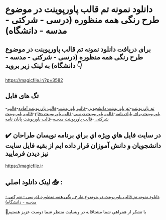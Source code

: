 # دانلود نمونه تم قالب پاورپوینت در موضوع طرح رنگی همه منظوره (درسی - شرکتی - مدسه - دانشگاه)

## برای دریافت دانلود نمونه تم قالب پاورپوینت در موضوع طرح رنگی همه منظوره (درسی - شرکتی - مدسه - دانشگاه) به لینک زیر بروید 👇

https://magicfile.ir/?p=3582

## تگ های فایل

-[تم پاورپوینت](https://magicfile.ir/product/%d9%82%d8%a7%d9%84%d8%a8-%d9%be%d8%a7%d9%88%d8%b1%d9%be%d9%88%db%8c%d9%86%d8%aa-%d8%b7%d8%b1%d8%ad-%d8%b1%d9%86%da%af%db%8c-%d9%87%d9%85%d9%87-%d9%85%d9%86%d8%b8%d9%88%d8%b1%d9%87-%d8%af%d8%b1%d8%b3%db%8c-%d8%b4%d8%b1%da%a9%d8%aa%db%8c-%d9%85%d8%af%d8%b3%d9%87-%d8%af%d8%a7%d9%86%d8%b4%da%af%d8%a7%d9%87/)-[تم پاورپوینت دانشجویی](https://magicfile.ir/product/%d9%82%d8%a7%d9%84%d8%a8-%d9%be%d8%a7%d9%88%d8%b1%d9%be%d9%88%db%8c%d9%86%d8%aa-%d8%b7%d8%b1%d8%ad-%d8%b1%d9%86%da%af%db%8c-%d9%87%d9%85%d9%87-%d9%85%d9%86%d8%b8%d9%88%d8%b1%d9%87-%d8%af%d8%b1%d8%b3%db%8c-%d8%b4%d8%b1%da%a9%d8%aa%db%8c-%d9%85%d8%af%d8%b3%d9%87-%d8%af%d8%a7%d9%86%d8%b4%da%af%d8%a7%d9%87/)-[قالب پاورپوینت](https://magicfile.ir/product/%d9%82%d8%a7%d9%84%d8%a8-%d9%be%d8%a7%d9%88%d8%b1%d9%be%d9%88%db%8c%d9%86%d8%aa-%d8%b7%d8%b1%d8%ad-%d8%b1%d9%86%da%af%db%8c-%d9%87%d9%85%d9%87-%d9%85%d9%86%d8%b8%d9%88%d8%b1%d9%87-%d8%af%d8%b1%d8%b3%db%8c-%d8%b4%d8%b1%da%a9%d8%aa%db%8c-%d9%85%d8%af%d8%b3%d9%87-%d8%af%d8%a7%d9%86%d8%b4%da%af%d8%a7%d9%87/)-[قالب پاورپوینت آماده](https://magicfile.ir/product/%d9%82%d8%a7%d9%84%d8%a8-%d9%be%d8%a7%d9%88%d8%b1%d9%be%d9%88%db%8c%d9%86%d8%aa-%d8%b7%d8%b1%d8%ad-%d8%b1%d9%86%da%af%db%8c-%d9%87%d9%85%d9%87-%d9%85%d9%86%d8%b8%d9%88%d8%b1%d9%87-%d8%af%d8%b1%d8%b3%db%8c-%d8%b4%d8%b1%da%a9%d8%aa%db%8c-%d9%85%d8%af%d8%b3%d9%87-%d8%af%d8%a7%d9%86%d8%b4%da%af%d8%a7%d9%87/)-[قالب پاورپوینت برای پایان نامه](https://magicfile.ir/product/%d9%82%d8%a7%d9%84%d8%a8-%d9%be%d8%a7%d9%88%d8%b1%d9%be%d9%88%db%8c%d9%86%d8%aa-%d8%b7%d8%b1%d8%ad-%d8%b1%d9%86%da%af%db%8c-%d9%87%d9%85%d9%87-%d9%85%d9%86%d8%b8%d9%88%d8%b1%d9%87-%d8%af%d8%b1%d8%b3%db%8c-%d8%b4%d8%b1%da%a9%d8%aa%db%8c-%d9%85%d8%af%d8%b3%d9%87-%d8%af%d8%a7%d9%86%d8%b4%da%af%d8%a7%d9%87/)-[قالب پاورپوینت درسی](https://magicfile.ir/product/%d9%82%d8%a7%d9%84%d8%a8-%d9%be%d8%a7%d9%88%d8%b1%d9%be%d9%88%db%8c%d9%86%d8%aa-%d8%b7%d8%b1%d8%ad-%d8%b1%d9%86%da%af%db%8c-%d9%87%d9%85%d9%87-%d9%85%d9%86%d8%b8%d9%88%d8%b1%d9%87-%d8%af%d8%b1%d8%b3%db%8c-%d8%b4%d8%b1%da%a9%d8%aa%db%8c-%d9%85%d8%af%d8%b3%d9%87-%d8%af%d8%a7%d9%86%d8%b4%da%af%d8%a7%d9%87/)-[قالب پاورپوینت دفاع](https://magicfile.ir/product/%d9%82%d8%a7%d9%84%d8%a8-%d9%be%d8%a7%d9%88%d8%b1%d9%be%d9%88%db%8c%d9%86%d8%aa-%d8%b7%d8%b1%d8%ad-%d8%b1%d9%86%da%af%db%8c-%d9%87%d9%85%d9%87-%d9%85%d9%86%d8%b8%d9%88%d8%b1%d9%87-%d8%af%d8%b1%d8%b3%db%8c-%d8%b4%d8%b1%da%a9%d8%aa%db%8c-%d9%85%d8%af%d8%b3%d9%87-%d8%af%d8%a7%d9%86%d8%b4%da%af%d8%a7%d9%87/)-[قالب پاورپوینت شرکتی ](https://magicfile.ir/product/%d9%82%d8%a7%d9%84%d8%a8-%d9%be%d8%a7%d9%88%d8%b1%d9%be%d9%88%db%8c%d9%86%d8%aa-%d8%b7%d8%b1%d8%ad-%d8%b1%d9%86%da%af%db%8c-%d9%87%d9%85%d9%87-%d9%85%d9%86%d8%b8%d9%88%d8%b1%d9%87-%d8%af%d8%b1%d8%b3%db%8c-%d8%b4%d8%b1%da%a9%d8%aa%db%8c-%d9%85%d8%af%d8%b3%d9%87-%d8%af%d8%a7%d9%86%d8%b4%da%af%d8%a7%d9%87/)-[قالب پاورپوینت مدسه](https://magicfile.ir/product/%d9%82%d8%a7%d9%84%d8%a8-%d9%be%d8%a7%d9%88%d8%b1%d9%be%d9%88%db%8c%d9%86%d8%aa-%d8%b7%d8%b1%d8%ad-%d8%b1%d9%86%da%af%db%8c-%d9%87%d9%85%d9%87-%d9%85%d9%86%d8%b8%d9%88%d8%b1%d9%87-%d8%af%d8%b1%d8%b3%db%8c-%d8%b4%d8%b1%da%a9%d8%aa%db%8c-%d9%85%d8%af%d8%b3%d9%87-%d8%af%d8%a7%d9%86%d8%b4%da%af%d8%a7%d9%87/)-[قالب پاورپوینت پایان نامه](https://magicfile.ir/product/%d9%82%d8%a7%d9%84%d8%a8-%d9%be%d8%a7%d9%88%d8%b1%d9%be%d9%88%db%8c%d9%86%d8%aa-%d8%b7%d8%b1%d8%ad-%d8%b1%d9%86%da%af%db%8c-%d9%87%d9%85%d9%87-%d9%85%d9%86%d8%b8%d9%88%d8%b1%d9%87-%d8%af%d8%b1%d8%b3%db%8c-%d8%b4%d8%b1%da%a9%d8%aa%db%8c-%d9%85%d8%af%d8%b3%d9%87-%d8%af%d8%a7%d9%86%d8%b4%da%af%d8%a7%d9%87/)

## ✔️ در سايت فايل هاي ويژه اي براي برنامه نويسان طراحان دانشجويان و دانش آموزان قرار داده ايم از بقيه فايل سايت نيز ديدن فرماييد

https://magicfile.ir


## لينک دانلود اصلي 📥 :

[دانلود نمونه تم قالب پاورپوینت در موضوع طرح رنگی همه منظوره (درسی - شرکتی - مدسه - دانشگاه)](https://magicfile.ir/product/%d9%82%d8%a7%d9%84%d8%a8-%d9%be%d8%a7%d9%88%d8%b1%d9%be%d9%88%db%8c%d9%86%d8%aa-%d8%b7%d8%b1%d8%ad-%d8%b1%d9%86%da%af%db%8c-%d9%87%d9%85%d9%87-%d9%85%d9%86%d8%b8%d9%88%d8%b1%d9%87-%d8%af%d8%b1%d8%b3%db%8c-%d8%b4%d8%b1%da%a9%d8%aa%db%8c-%d9%85%d8%af%d8%b3%d9%87-%d8%af%d8%a7%d9%86%d8%b4%da%af%d8%a7%d9%87/) 


🙏با تشکر از همراهي شما مشتاقانه در وبسایت منتظر شما دوست عزیز هستیم

